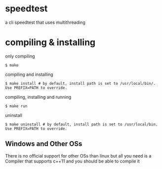# speedtest
a cli speedtest that uses multithreading
# compiling & installing
only compiling 
```
$ make
```
compiling and installing
```
$ make install # by default, install path is set to /usr/local/bin/. Use PREFIX=PATH to override.
```
compiling, installing and running
```
$ make run
```
uninstall
```
$ make uninstall # by default, install path is set to /usr/local/bin. Use PREFIX=PATH to override.
```
## Windows and Other OSs
There is no official support for other OSs than linux but all you need is a Compiler that supports c++11 and you should be able to compile it

